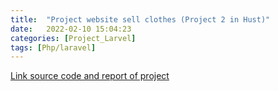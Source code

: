 ```yaml
---
title:  "Project website sell clothes (Project 2 in Hust)"
date:   2022-02-10 15:04:23
categories: [Project_Larvel]
tags: [Php/laravel]
---
```

[Link source code and report of project][link]

[link]:      https://drive.google.com/drive/folders/1uerc5F66_g3_rVRHe_a-ASybnQVV2f_7
